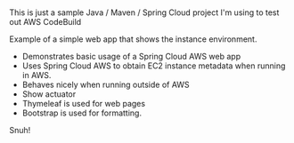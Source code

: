 # 
This is just a sample Java / Maven / Spring Cloud project I'm using to test out AWS CodeBuild      
    
Example of a simple web app that shows the instance environment.     
- Demonstrates basic usage of a Spring Cloud AWS web app     
- Uses Spring Cloud AWS to obtain EC2 instance metadata when running in AWS.      
- Behaves nicely when running outside of AWS    
- Show actuator     
- Thymeleaf is used for web pages      
- Bootstrap is used for formatting.    

Snuh! 
       
 

